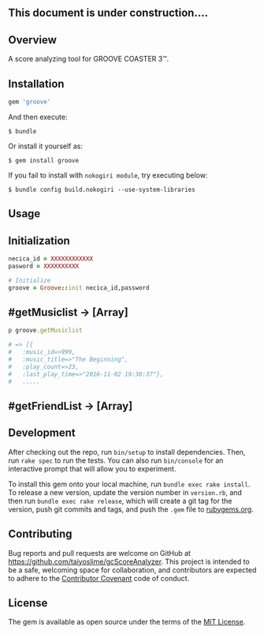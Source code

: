 ## This document is under construction....



## Overview

A score analyzing tool for GROOVE COASTER 3™.

## Installation


```ruby
gem 'groove'
```

And then execute:

```
$ bundle
```
Or install it yourself as:

```
$ gem install groove
```


If you fail to install with `nokogiri module`, try executing below:

```
$ bundle config build.nokogiri --use-system-libraries
```

## Usage

## Initialization

```ruby
necica_id = XXXXXXXXXXXX
pasword = XXXXXXXXXX

# Initialize
groove = Groove::init necica_id,password
```

## #getMusiclist -> [Array]

```ruby
p groove.getMusiclist

# => [{
# 	:music_id=>999,
# 	:music_title=>"The Beginning",
# 	:play_count=>23,
# 	:last_play_time=>"2016-11-02 19:30:37"},
# 	.....
```
## #getFriendList -> [Array]




## Development

After checking out the repo, run `bin/setup` to install dependencies. Then, run `rake spec` to run the tests. You can also run `bin/console` for an interactive prompt that will allow you to experiment.

To install this gem onto your local machine, run `bundle exec rake install`. To release a new version, update the version number in `version.rb`, and then run `bundle exec rake release`, which will create a git tag for the version, push git commits and tags, and push the `.gem` file to [rubygems.org](https://rubygems.org).

## Contributing

Bug reports and pull requests are welcome on GitHub at https://github.com/taiyoslime/gcScoreAnalyzer. This project is intended to be a safe, welcoming space for collaboration, and contributors are expected to adhere to the [Contributor Covenant](http://contributor-covenant.org) code of conduct.


## License

The gem is available as open source under the terms of the [MIT License](http://opensource.org/licenses/MIT).
